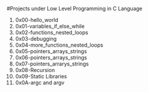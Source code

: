 #Projects under Low Level Programming in C Language
1. 0x00\-hello\_world 
2. 0x01\-variables\_if\_else\_while
3. 0x02\-functions\_nested\_loops
4. 0x03\-debugging
5. 0x04\-more\_functions\_nested\_loops
6. 0x05\-pointers\_arrays\_strings
7. 0x06\-pointers\_arrays\_strings
8. 0x07\-pointers\_arrarys\_strings
9. 0x08\-Recursion
10. 0x09\-Static Libraries
11. 0x0A\-argc and argv
